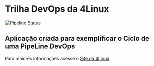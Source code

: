 # Trilha DevOps da 4Linux

<!-- Altere a Flag abaixo com sua URL do seu usuário do Github -->

![Pipeline Status](https://github.com/AndersonLira1/DevOpsLab-HelloWorld/actions/workflows/pipeline.yml/badge.svg) 


## Aplicação criada para exemplificar o Ciclo de uma PipeLine DevOps


Para maiores informações acesse o [Site da 4Linux](https://www.4linux.com.br/cursos/devops)
